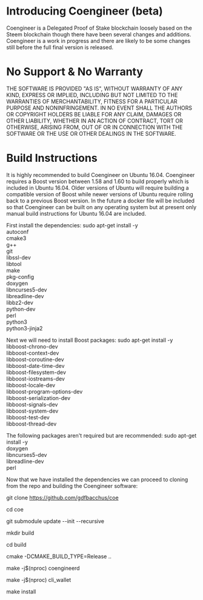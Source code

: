 # Introducing Coengineer (beta)

Coengineer is a Delegated Proof of Stake blockchain loosely based on the Steem blockchain though there have been several changes and additions. Coengineer is a work in progress and there are likely to be some changes still before the full final version is released.



# No Support & No Warranty

THE SOFTWARE IS PROVIDED "AS IS", WITHOUT WARRANTY OF ANY KIND, EXPRESS OR
IMPLIED, INCLUDING BUT NOT LIMITED TO THE WARRANTIES OF MERCHANTABILITY,
FITNESS FOR A PARTICULAR PURPOSE AND NONINFRINGEMENT. IN NO EVENT SHALL THE
AUTHORS OR COPYRIGHT HOLDERS BE LIABLE FOR ANY CLAIM, DAMAGES OR OTHER
LIABILITY, WHETHER IN AN ACTION OF CONTRACT, TORT OR OTHERWISE, ARISING
FROM, OUT OF OR IN CONNECTION WITH THE SOFTWARE OR THE USE OR OTHER DEALINGS
IN THE SOFTWARE.

# Build Instructions

It is highly recommended to build Coengineer on Ubuntu 16.04. Coengineer requires a Boost version between 1.58 and 1.60 to build properly which is included in Ubuntu 16.04. Older versions of Ubuntu will require building a compatible version of Boost while newer versions of Ubuntu require rolling back to a previous Boost version. In the future a docker file will be included so that Coengineer can be built on any operating system but at present only manual build instructions for Ubuntu 16.04 are included. 

First install the dependencies:
  sudo apt-get install -y \
    autoconf \
    cmake3 \
    g++ \
    git \
    libssl-dev \
    libtool \
    make \
    pkg-config \
    doxygen \
    libncurses5-dev \
    libreadline-dev \
    libbz2-dev \
    python-dev \
    perl \
    python3 \
    python3-jinja2
    
Next we will need to install Boost packages:
  sudo apt-get install -y \
    libboost-chrono-dev \
    libboost-context-dev \
    libboost-coroutine-dev \
    libboost-date-time-dev \
    libboost-filesystem-dev \
    libboost-iostreams-dev \
    libboost-locale-dev \
    libboost-program-options-dev \
    libboost-serialization-dev \
    libboost-signals-dev \
    libboost-system-dev \
    libboost-test-dev \
    libboost-thread-dev
    
The following packages aren't required but are recommended:
  sudo apt-get install -y \
    doxygen \
    libncurses5-dev \
    libreadline-dev \
    perl
    
Now that we have installed the dependencies we can proceed to cloning from the repo and building the Coengineer software:

git clone https://github.com/gdfbacchus/coe

cd coe

git submodule update --init --recursive

mkdir build

cd build

cmake -DCMAKE_BUILD_TYPE=Release ..

make -j$(nproc) coengineerd

make -j$(nproc) cli_wallet

make install

